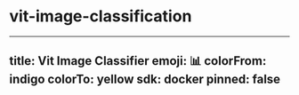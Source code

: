 # vit-image-classification

---
title: Vit Image Classifier
emoji: 📊
colorFrom: indigo
colorTo: yellow
sdk: docker
pinned: false
---